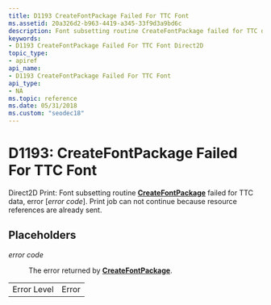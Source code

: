 ```yaml
---
title: D1193 CreateFontPackage Failed For TTC Font
ms.assetid: 20a326d2-b963-4419-a345-33f9d3a9bd6c
description: Font subsetting routine CreateFontPackage failed for TTC data. Print job can not continue because resource references are already sent.
keywords:
- D1193 CreateFontPackage Failed For TTC Font Direct2D
topic_type:
- apiref
api_name:
- D1193 CreateFontPackage Failed For TTC Font
api_type:
- NA
ms.topic: reference
ms.date: 05/31/2018
ms.custom: "seodec18"
---
```


# D1193: CreateFontPackage Failed For TTC Font

Direct2D Print: Font subsetting routine [**CreateFontPackage**](/windows/desktop/api/fontsub/nf-fontsub-createfontpackage) failed for TTC data, error \[*error code*\]. Print job can not continue because resource references are already sent.

## Placeholders

<dl> <dt>

<span id="error_code"></span><span id="ERROR_CODE"></span>*error code*
</dt> <dd>

The error returned by [**CreateFontPackage**](/windows/desktop/api/fontsub/nf-fontsub-createfontpackage).

</dd> </dl> 

|             |       |
|-------------|-------|
| Error Level | Error |



 

 

 